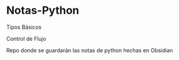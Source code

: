# Notas-Python

Tipos Básicos

Control de Flujo

Repo donde se guardarán las notas de python hechas en Obsidian
